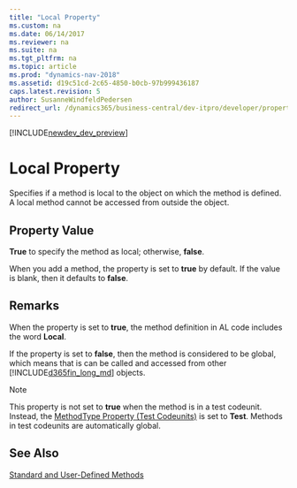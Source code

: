 ```yaml
---
title: "Local Property"
ms.custom: na
ms.date: 06/14/2017
ms.reviewer: na
ms.suite: na
ms.tgt_pltfrm: na
ms.topic: article
ms.prod: "dynamics-nav-2018"
ms.assetid: d19c51cd-2c65-4850-b0cb-97b999436187
caps.latest.revision: 5
author: SusanneWindfeldPedersen
redirect_url: /dynamics365/business-central/dev-itpro/developer/properties/devenv-properties
---
```


[!INCLUDE[newdev_dev_preview](../includes/newdev_dev_preview.md)]

# Local Property
Specifies if a method is local to the object on which the method is defined. A local method cannot be accessed from outside the object.  
  
## Property Value  
 **True** to specify the method as local; otherwise, **false**.  
  
 When you add a method, the property is set to **true** by default. If the value is blank, then it defaults to **false**.  
  
## Remarks  
 When the property is set to **true**, the method definition in AL code includes the word **Local**.  
  
 If the property is set to **false**, then the method is considered to be global, which means that is can be called and accessed from other [!INCLUDE[d365fin_long_md](../includes/d365fin_long_md.md)] objects.  
  
> [!NOTE]  
>  This property is not set to **true** when the method is in a test codeunit. Instead, the [MethodType Property (Test Codeunits)](devenv-methodtype-property-test-codeunits.md) is set to **Test**. Methods in test codeunits are automatically global. <!-- //NAV For more information, see [How to: Create Test Codeunits and Test Methods](../methods/devenv-how-to-create-test-codeunits-and-test-methods.md).  -->
  
## See Also  
 [Standard and User-Defined Methods](../methods/devenv-standard-and-user-defined-methods.md)